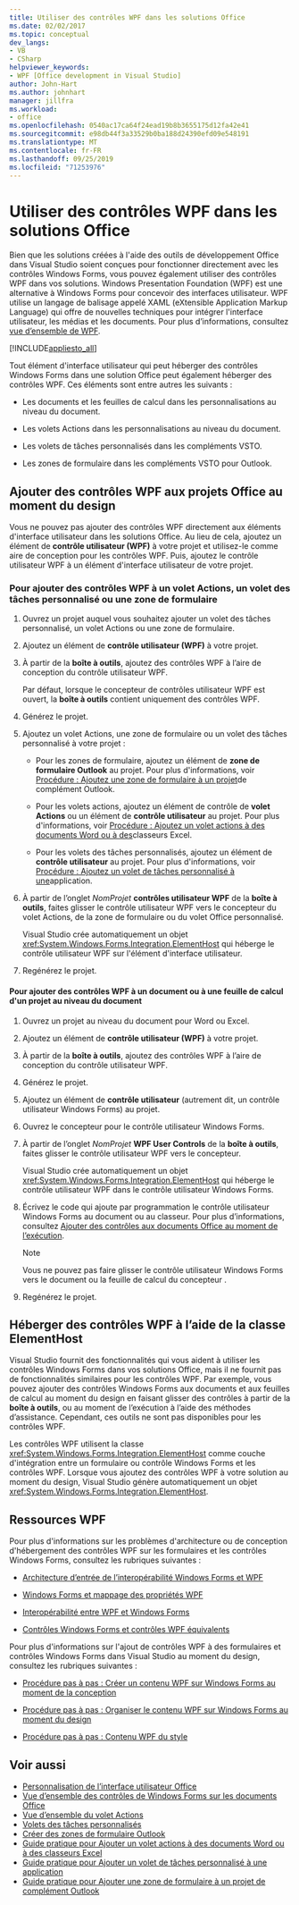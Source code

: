 ```yaml
---
title: Utiliser des contrôles WPF dans les solutions Office
ms.date: 02/02/2017
ms.topic: conceptual
dev_langs:
- VB
- CSharp
helpviewer_keywords:
- WPF [Office development in Visual Studio]
author: John-Hart
ms.author: johnhart
manager: jillfra
ms.workload:
- office
ms.openlocfilehash: 0540ac17ca64f24ead19b8b3655175d12fa42e41
ms.sourcegitcommit: e98db44f3a33529b0ba188d24390efd09e548191
ms.translationtype: MT
ms.contentlocale: fr-FR
ms.lasthandoff: 09/25/2019
ms.locfileid: "71253976"
---
```

# <a name="use-wpf-controls-in-office-solutions"></a>Utiliser des contrôles WPF dans les solutions Office

Bien que les solutions créées à l'aide des outils de développement Office dans Visual Studio soient conçues pour fonctionner directement avec les contrôles Windows Forms, vous pouvez également utiliser des contrôles WPF dans vos solutions. Windows Presentation Foundation (WPF) est une alternative à Windows Forms pour concevoir des interfaces utilisateur. WPF utilise un langage de balisage appelé XAML (eXtensible Application Markup Language) qui offre de nouvelles techniques pour intégrer l'interface utilisateur, les médias et les documents. Pour plus d’informations, consultez [vue d’ensemble de WPF](../designers/introduction-to-wpf.md).

[!INCLUDE[appliesto_all](../vsto/includes/appliesto-all-md.md)]

Tout élément d'interface utilisateur qui peut héberger des contrôles Windows Forms dans une solution Office peut également héberger des contrôles WPF. Ces éléments sont entre autres les suivants :

- Les documents et les feuilles de calcul dans les personnalisations au niveau du document.

- Les volets Actions dans les personnalisations au niveau du document.

- Les volets de tâches personnalisés dans les compléments VSTO.

- Les zones de formulaire dans les compléments VSTO pour Outlook.

## <a name="add-wpf-controls-to-office-projects-at-design-time"></a>Ajouter des contrôles WPF aux projets Office au moment du design

Vous ne pouvez pas ajouter des contrôles WPF directement aux éléments d'interface utilisateur dans les solutions Office. Au lieu de cela, ajoutez un élément de **contrôle utilisateur (WPF)** à votre projet et utilisez-le comme aire de conception pour les contrôles WPF. Puis, ajoutez le contrôle utilisateur WPF à un élément d'interface utilisateur de votre projet.

### <a name="to-add-wpf-controls-to-an-actions-pane-custom-task-pane-or-form-region"></a>Pour ajouter des contrôles WPF à un volet Actions, un volet des tâches personnalisé ou une zone de formulaire

1. Ouvrez un projet auquel vous souhaitez ajouter un volet des tâches personnalisé, un volet Actions ou une zone de formulaire.

2. Ajoutez un élément de **contrôle utilisateur (WPF)** à votre projet.

3. À partir de la **boîte à outils**, ajoutez des contrôles WPF à l’aire de conception du contrôle utilisateur WPF.

     Par défaut, lorsque le concepteur de contrôles utilisateur WPF est ouvert, la **boîte à outils** contient uniquement des contrôles WPF.

4. Générez le projet.

5. Ajoutez un volet Actions, une zone de formulaire ou un volet des tâches personnalisé à votre projet :

    - Pour les zones de formulaire, ajoutez un élément de **zone de formulaire Outlook** au projet. Pour plus d'informations, voir [Procédure : Ajoutez une zone de formulaire à un projet](../vsto/how-to-add-a-form-region-to-an-outlook-add-in-project.md)de complément Outlook.

    - Pour les volets actions, ajoutez un élément de contrôle de **volet Actions** ou un élément de **contrôle utilisateur** au projet. Pour plus d'informations, voir [Procédure : Ajoutez un volet actions à des documents Word ou à des](../vsto/how-to-add-an-actions-pane-to-word-documents-or-excel-workbooks.md)classeurs Excel.

    - Pour les volets des tâches personnalisés, ajoutez un élément de **contrôle utilisateur** au projet. Pour plus d'informations, voir [Procédure : Ajoutez un volet de tâches personnalisé à une](../vsto/how-to-add-a-custom-task-pane-to-an-application.md)application.

6. À partir de l’onglet *NomProjet* **contrôles utilisateur WPF** de la **boîte à outils**, faites glisser le contrôle utilisateur WPF vers le concepteur du volet Actions, de la zone de formulaire ou du volet Office personnalisé.

     Visual Studio crée automatiquement un objet <xref:System.Windows.Forms.Integration.ElementHost> qui héberge le contrôle utilisateur WPF sur l'élément d'interface utilisateur.

7. Regénérez le projet.

#### <a name="to-add-wpf-controls-to-a-document-or-worksheet-in-a-document-level-project"></a>Pour ajouter des contrôles WPF à un document ou à une feuille de calcul d'un projet au niveau du document

1. Ouvrez un projet au niveau du document pour Word ou Excel.

2. Ajoutez un élément de **contrôle utilisateur (WPF)** à votre projet.

3. À partir de la **boîte à outils**, ajoutez des contrôles WPF à l’aire de conception du contrôle utilisateur WPF.

4. Générez le projet.

5. Ajoutez un élément de **contrôle utilisateur** (autrement dit, un contrôle utilisateur Windows Forms) au projet.

6. Ouvrez le concepteur pour le contrôle utilisateur Windows Forms.

7. À partir de l’onglet *NomProjet* **WPF User Controls** de la **boîte à outils**, faites glisser le contrôle utilisateur WPF vers le concepteur.

     Visual Studio crée automatiquement un objet <xref:System.Windows.Forms.Integration.ElementHost> qui héberge le contrôle utilisateur WPF dans le contrôle utilisateur Windows Forms.

8. Écrivez le code qui ajoute par programmation le contrôle utilisateur Windows Forms au document ou au classeur. Pour plus d’informations, consultez [Ajouter des contrôles aux documents Office au moment de l’exécution](../vsto/adding-controls-to-office-documents-at-run-time.md).

    > [!NOTE]
    > Vous ne pouvez pas faire glisser le contrôle utilisateur Windows Forms vers le document ou la feuille de calcul du concepteur .

9. Regénérez le projet.

## <a name="host-wpf-controls-by-using-the-elementhost-class"></a>Héberger des contrôles WPF à l’aide de la classe ElementHost

Visual Studio fournit des fonctionnalités qui vous aident à utiliser les contrôles Windows Forms dans vos solutions Office, mais il ne fournit pas de fonctionnalités similaires pour les contrôles WPF. Par exemple, vous pouvez ajouter des contrôles Windows Forms aux documents et aux feuilles de calcul au moment du design en faisant glisser des contrôles à partir de la **boîte à outils**, ou au moment de l’exécution à l’aide des méthodes d’assistance. Cependant, ces outils ne sont pas disponibles pour les contrôles WPF.

Les contrôles WPF utilisent la classe <xref:System.Windows.Forms.Integration.ElementHost> comme couche d'intégration entre un formulaire ou contrôle Windows Forms et les contrôles WPF. Lorsque vous ajoutez des contrôles WPF à votre solution au moment du design, Visual Studio génère automatiquement un objet <xref:System.Windows.Forms.Integration.ElementHost>.

## <a name="wpf-resources"></a>Ressources WPF

Pour plus d'informations sur les problèmes d'architecture ou de conception d'hébergement des contrôles WPF sur les formulaires et les contrôles Windows Forms, consultez les rubriques suivantes :

- [Architecture d’entrée de l’interopérabilité Windows Forms et WPF](/dotnet/framework/wpf/advanced/windows-forms-and-wpf-interoperability-input-architecture)

- [Windows Forms et mappage des propriétés WPF](/dotnet/framework/wpf/advanced/windows-forms-and-wpf-property-mapping)

- [Interopérabilité entre WPF et Windows Forms](/dotnet/framework/wpf/advanced/wpf-and-windows-forms-interoperation)

- [Contrôles Windows Forms et contrôles WPF équivalents](/dotnet/framework/wpf/advanced/windows-forms-controls-and-equivalent-wpf-controls)

Pour plus d'informations sur l'ajout de contrôles WPF à des formulaires et contrôles Windows Forms dans Visual Studio au moment du design, consultez les rubriques suivantes :

- [Procédure pas à pas : Créer un contenu WPF sur Windows Forms au moment de la conception](/dotnet/framework/winforms/advanced/walkthrough-creating-new-wpf-content-on-windows-forms-at-design-time)

- [Procédure pas à pas : Organiser le contenu WPF sur Windows Forms au moment du design](/dotnet/framework/winforms/advanced/walkthrough-arranging-wpf-content-on-windows-forms-at-design-time)

- [Procédure pas à pas : Contenu WPF du style](/dotnet/framework/winforms/advanced/walkthrough-styling-wpf-content)

## <a name="see-also"></a>Voir aussi

- [Personnalisation de l’interface utilisateur Office](../vsto/office-ui-customization.md)
- [Vue d’ensemble des contrôles de Windows Forms sur les documents Office](../vsto/windows-forms-controls-on-office-documents-overview.md)
- [Vue d’ensemble du volet Actions](../vsto/actions-pane-overview.md)
- [Volets des tâches personnalisés](../vsto/custom-task-panes.md)
- [Créer des zones de formulaire Outlook](../vsto/creating-outlook-form-regions.md)
- [Guide pratique pour Ajouter un volet actions à des documents Word ou à des classeurs Excel](../vsto/how-to-add-an-actions-pane-to-word-documents-or-excel-workbooks.md)
- [Guide pratique pour Ajouter un volet de tâches personnalisé à une application](../vsto/how-to-add-a-custom-task-pane-to-an-application.md)
- [Guide pratique pour Ajouter une zone de formulaire à un projet de complément Outlook](../vsto/how-to-add-a-form-region-to-an-outlook-add-in-project.md)
